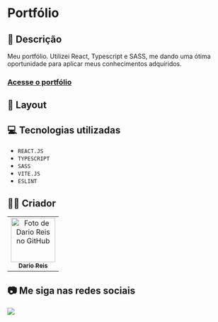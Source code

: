 # Portfólio

## 📄 Descrição

Meu portfólio. Utilizei React, Typescript e SASS, me dando uma ótima oportunidade para aplicar meus conhecimentos adquiridos.

### <a href="https://darioreis.dev">Acesse o portfólio</a>

## 🎨 Layout

## 💻 Tecnologias utilizadas

- `REACT.JS`
- `TYPESCRIPT`
- `SASS`
- `VITE.JS`
- `ESLINT`

## 🧑‍💻 Criador

<table>
  <tr>
    <td align="center">
      <a href="https://github.com/darioreisjr">
        <img src="https://github.com/darioreisjr.png" width="100px;" alt="Foto de Dario Reis no GitHub"/><br>
        <sub>
          <b>Dario Reis</b>
        </sub>
      </a>
    </td>
  </tr>
</table>

## 📷 Me siga nas redes sociais<br>

<p align="left">
  <a href="https://www.linkedin.com/in/darioreisjr/" target="_blank"><img src="https://img.shields.io/badge/-LinkedIn-%230077B5?style=for-the-badge&logo=linkedin&logoColor=white"></a>
</p>
